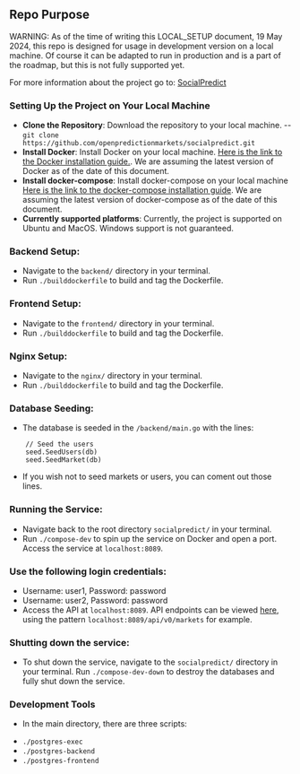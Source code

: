 ## Repo Purpose

WARNING: As of the time of writing this LOCAL_SETUP document, 19 May 2024, this repo is designed for usage in development version on a local machine. Of course it can be adapted to run in production and is a part of the roadmap, but this is not fully supported yet.

For more information about the project go to: [SocialPredict](https://github.com/openpredictionmarkets/socialpredict)

### Setting Up the Project on Your Local Machine

- **Clone the Repository**: Download the repository to your local machine.
-- `git clone https://github.com/openpredictionmarkets/socialpredict.git`
- **Install Docker**: Install Docker on your local machine. [Here is the link to the Docker installation guide.](https://docs.docker.com/get-docker/). We are assuming the latest version of Docker as of the date of this document.
- **Install docker-compose**: Install docker-compose on your local machine [Here is the link to the docker-compose installation guide](https://docs.docker.com/compose/install/). We are assuming the latest version of docker-compose as of the date of this document.
- **Currently supported platforms**: Currently, the project is supported on Ubuntu and MacOS. Windows support is not guaranteed.

### Backend Setup:

- Navigate to the `backend/` directory in your terminal.
- Run `./builddockerfile` to build and tag the Dockerfile.

### Frontend Setup:

- Navigate to the `frontend/` directory in your terminal.
- Run `./builddockerfile` to build and tag the Dockerfile.

### Nginx Setup:

- Navigate to the `nginx/` directory in your terminal.
- Run `./builddockerfile` to build and tag the Dockerfile.

### Database Seeding:

- The database is seeded in the `/backend/main.go` with the lines:

```
	// Seed the users
	seed.SeedUsers(db)
	seed.SeedMarket(db)
```

- If you wish not to seed markets or users, you can coment out those lines.

### Running the Service:

- Navigate back to the root directory `socialpredict/` in your terminal.
- Run `./compose-dev` to spin up the service on Docker and open a port. Access the service at `localhost:8089`.

### Use the following login credentials:

- Username: user1, Password: password
- Username: user2, Password: password
- Access the API at `localhost:8089`. API endpoints can be viewed [here](localhost:8089/api/v0/markets), using the pattern `localhost:8089/api/v0/markets` for example.

### Shutting down the service:

- To shut down the service, navigate to the `socialpredict/` directory in your terminal.
  Run `./compose-dev-down` to destroy the databases and fully shut down the service.

### Development Tools

- In the main directory, there are three scripts:

* `./postgres-exec`
* `./postgres-backend`
* `./postgres-frontend`
